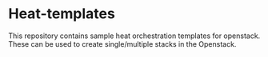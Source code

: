 # Heat-templates

This repository contains sample heat orchestration templates for openstack.
These can be used to create single/multiple stacks in the Openstack.
